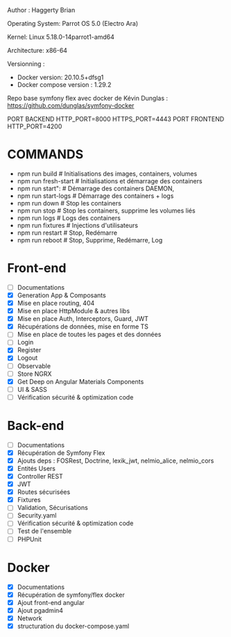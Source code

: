 Author : Haggerty Brian

Operating System: Parrot OS 5.0 (Electro Ara)

Kernel: Linux 5.18.0-14parrot1-amd64

Architecture: x86-64

Versionning : 

- Docker version: 20.10.5+dfsg1
- Docker compose version : 1.29.2

Repo base symfony flex avec docker de Kévin Dunglas :
https://github.com/dunglas/symfony-docker

PORT BACKEND HTTP_PORT=8000 HTTPS_PORT=4443
PORT FRONTEND HTTP_PORT=4200

# COMMANDS 
- npm run build       # Initialisations des images, containers, volumes
- npm run fresh-start # Initialisations et démarrage des containers
- npm run start":     # Démarrage des containers DAEMON,
- npm run start-logs  # Démarrage des containers + logs
- npm run down        # Stop les containers
- npm run stop        # Stop les containers, supprime les volumes liés 
- npm run logs        # Logs des containers
- npm run fixtures    # Injections d'utilisateurs
- npm run restart     # Stop, Redémarre
- npm run reboot      # Stop, Supprime, Redémarre, Log

# Front-end 
- [ ] Documentations
- [x] Generation App & Composants
- [x] Mise en place routing, 404
- [x] Mise en place HttpModule & autres libs
- [x] Mise en place Auth, Interceptors, Guard, JWT
- [x] Récupérations de données, mise en forme TS
- [ ] Mise en place de toutes les pages et des données
- [ ] Login
- [x] Register
- [x] Logout
- [ ] Observable
- [ ] Store NGRX
- [x] Get Deep on Angular Materials Components 
- [ ] UI & SASS
- [ ] Vérification sécurité & optimization code

# Back-end 
- [ ] Documentations
- [x] Récupération de Symfony Flex
- [x] Ajouts deps : FOSRest, Doctrine, lexik_jwt, nelmio_alice, nelmio_cors 
- [x] Entités Users
- [x] Controller REST
- [x] JWT
- [x] Routes sécurisées
- [x] Fixtures
- [ ] Validation, Sécurisations
- [ ] Security.yaml
- [ ] Vérification sécurité & optimization code
- [ ] Test de l'ensemble
- [ ] PHPUnit

# Docker 
- [x] Documentations
- [x] Récupération de symfony/flex docker 
- [x] Ajout front-end angular 
- [x] Ajout pgadmin4 
- [x] Network
- [x] structuration du docker-compose.yaml
